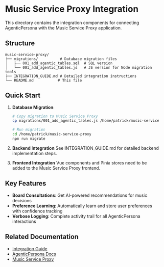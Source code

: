 # Music Service Proxy Integration

This directory contains the integration components for connecting AgenticPersona with the Music Service Proxy application.

## Structure

```
music-service-proxy/
├── migrations/          # Database migration files
│   ├── 001_add_agentic_tables.sql  # SQL version
│   └── 001_add_agentic_tables.js   # JS version for Node migration tools
├── INTEGRATION_GUIDE.md # Detailed integration instructions
└── README.md           # This file
```

## Quick Start

1. **Database Migration**
   ```bash
   # Copy migration to Music Service Proxy
   cp migrations/001_add_agentic_tables.js /home/patrick/music-service-proxy/migrations/
   
   # Run migration
   cd /home/patrick/music-service-proxy
   npm run migrate
   ```

2. **Backend Integration**
   See INTEGRATION_GUIDE.md for detailed backend implementation steps.

3. **Frontend Integration**
   Vue components and Pinia stores need to be added to the Music Service Proxy frontend.

## Key Features

- **Board Consultations**: Get AI-powered recommendations for music decisions
- **Preference Learning**: Automatically learn and store user preferences with confidence tracking
- **Verbose Logging**: Complete activity trail for all AgenticPersona interactions

## Related Documentation

- [Integration Guide](./INTEGRATION_GUIDE.md)
- [AgenticPersona Docs](../../docs/)
- [Music Service Proxy](../../../music-service-proxy/)